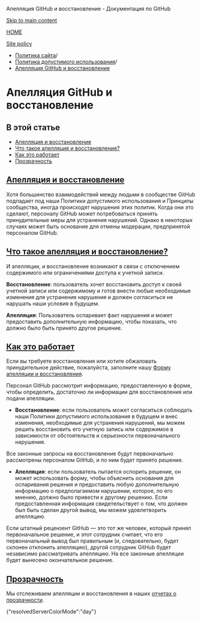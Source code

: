 Апелляция GitHub и восстановление - Документация по GitHub

[Skip to main content](#main-content)

[HOME](/ru)

[Site policy](/ru/site-policy)

* [Политика сайта](/ru/site-policy)/
* [Политика допустимого использования](/ru/site-policy/acceptable-use-policies)/
* [Апелляция GitHub и восстановление](/ru/site-policy/acceptable-use-policies/github-appeal-and-reinstatement)

Апелляция GitHub и восстановление
==========

В этой статье
----------

* [Апелляция и восстановление](#appeal-and-reinstatement)
* [Что такое апелляция и восстановление?](#what-are-appeals-and-reinstatements)
* [Как это работает](#how-this-works)
* [Прозрачность](#reinstatements)

[Апелляция и восстановление](#appeal-and-reinstatement)
----------

Хотя большинство взаимодействий между людьми в сообществе GitHub подпадает под наши Политики допустимого использования и Принципы сообщества, иногда происходят нарушения этих политик. Когда они это сделают, персоналу GitHub может потребоваться принять принудительные меры для устранения нарушений. Однако в некоторых случаях может быть основание для отмены модерации, предпринятой персоналом GitHub.

[Что такое апелляция и восстановление?](#what-are-appeals-and-reinstatements)
----------

И апелляции, и восстановление возникают в связи с отключением содержимого или ограничениями доступа к учетной записи.

**Восстановление**: пользователь хочет восстановить доступ к своей учетной записи или содержимому и готов внести любые необходимые изменения для устранения нарушения и должен согласиться не нарушать наши условия в будущем.

**Апелляция**: Пользователь оспаривает факт нарушения и может предоставить дополнительную информацию, чтобы показать, что должно было быть принято другое решение.

[Как это работает](#how-this-works)
----------

Если вы требуете восстановления или хотите обжаловать принудительное действие, пожалуйста, заполните нашу [Форму апелляции и восстановления](https://support.github.com/contact/reinstatement).

Персонал GitHub рассмотрит информацию, предоставленную в форме, чтобы определить, достаточно ли информации для восстановления или подачи апелляции.

* **Восстановление**: если пользователь может согласиться соблюдать наши Политики допустимого использования в будущем и внес изменения, необходимые для устранения нарушений, мы можем решить восстановить его учетную запись или содержимое в зависимости от обстоятельств и серьезности первоначального нарушения.

Все законные запросы на восстановление будут первоначально рассмотрены персоналом GitHub, и по ним будет принято решение.

* **Апелляция**: если пользователь пытается оспорить решение, он может использовать форму, чтобы объяснить основания для оспаривания решения и предоставить любую дополнительную информацию о предполагаемом нарушении, которое, по его мнению, должно было привести к другому решению. Если предоставленная информация свидетельствует о том, что должен был быть сделан другой вывод, мы можем удовлетворить апелляцию.

Если штатный рецензент GitHub — это тот же человек, который принял первоначальное решение, и этот сотрудник считает, что его первоначальный вывод был правильным (и, следовательно, будет склонен отклонить апелляцию), другой сотрудник GitHub будет независимо рассматривать апелляцию. На все законные апелляции будет вынесено окончательное решение.

[Прозрачность](#reinstatements)
----------

Мы отслеживаем апелляции и восстановления в наших [отчетах о прозрачности](https://github.blog/2022-01-27-2021-transparency-report/#Appeals_and_other_reinstatements).

{"resolvedServerColorMode":"day"}
